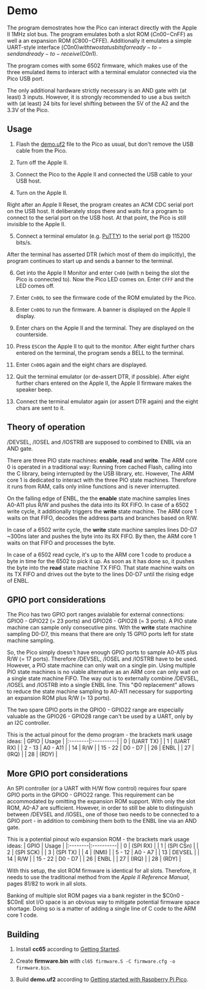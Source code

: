 # Demo

The program demostrates how the Pico can interact directly with the Apple II 1MHz slot bus. The program emulates both a slot ROM ($Cn00-$CnFF) as well a an expansion
ROM ($C800-$CFFE). Additionally it emulates a simple UART-style interface ($C0n0) with two status bits for ready-to-send and ready-to-receive ($C0n1).

The program comes with some 6502 firmware, which makes use of the three emulated items to interact with a terminal emulator connected via the Pico USB port.

The only additional hardware strictly necessary is an AND gate with (at least) 3 inputs. However, it is strongly recommended to use a bus switch with (at least)
24 bits for level shifting between the 5V of the A2 and the 3.3V of the Pico.

## Usage

1. Flash the [demo.uf2](https://github.com/a2retrosystems/A2retroNET/releases/latest/download/demo.uf2) file to the Pico as usual, but don't remove the USB cable
from the Pico.

2. Turn off the Apple II.

3. Connect the Pico to the Apple II and connected the USB cable to your USB host.

4. Turn on the Apple II.

Right after an Apple II Reset, the program creates an ACM CDC serial port on the USB host. It deliberately stops there and waits for a program to connect to the
serial port on the USB host. At that point, the Pico is still invisible to the Apple II.

5. Connect a terminal emulator (e.g. [PuTTY](https://www.putty.org/)) to the serial port @ 115200 bits/s.
 
After the terminal has asserted DTR (which most of them do implicitly), the program continues to start up and sends a banner to the terminal.

6. Get into the Apple II Monitor and enter `Cn00` (with n being the slot the Pico is connected to). Now the Pico LED comes on. Enter `CFFF` and the LED comes off.

7. Enter `Cn00L` to see the firmware code of the ROM emulated by the Pico.

8. Enter `Cn00G` to run the firmware. A banner is displayed on the Apple II display.
 
9. Enter chars on the Apple II and the terminal. They are displayed on the counterside.

10. Press `ESC`on the Apple II to quit to the monitor. After eight further chars entered on the terminal, the program sends a BELL to the terminal.

11. Enter `Cn00G` again and the eight chars are displayed.

12. Quit the terminal emulator (or de-assert DTR, if possible). After eight further chars entered on the Apple II, the Apple II firmware makes the speaker beep.

13. Connect the terminal emulator again (or assert DTR again) and the eight chars are sent to it.

## Theory of operation

/DEVSEL, /IOSEL and /IOSTRB are supposed to combined to ENBL via an AND gate.

There are three PIO state machines: __enable__, __read__ and __write__. The ARM core 0 is operated in a traditional way: Running from cached Flash, calling into the
C library, being interrupted by the USB library, etc. However, The ARM core 1 is dedicated to interact with the three PIO state machines. Therefore it runs from RAM,
calls only inline functions and is never interrupted.

On the falling edge of ENBL, the the __enable__ state machine samples lines A0-A11 plus R/W and pushes the data into its RX FIFO. In case of a 6502 write cycle, it
additionally triggers the __write__ state machine. The ARM core 1 waits on that FIFO, decodes the address parts and branches based on R/W.

In case of a 6502 write cycle, the __write__ state machine samples lines D0-D7 ~300ns later and pushes the byte into its RX FIFO. By then, the ARM core 1 waits on
that FIFO and processes the byte.

In case of a 6502 read cycle, it's up to the ARM core 1 code to produce a byte in time for the 6502 to pick it up. As soon as it has done so, it pushes the byte
into the __read__ state machine TX FIFO. That state machine waits on its TX FIFO and drives out the byte to the lines D0-D7 until the rising edge of ENBL.

## GPIO port considerations

The Pico has two GPIO port ranges avialable for external connections: GPIO0 - GPIO22 (= 23 ports) and GPIO26 - GPIO28 (= 3 ports). A PIO state machine can sample only
consecutive pins. With the __write__ state machine sampling D0-D7, this means that there are only 15 GPIO ports left for state machine sampling.

So, the Pico simply doesn't have enough GPIO ports to sample A0-A15 plus R/W (= 17 ports). Therefore /DEVSEL, /IOSEL and /IOSTRB have to be used. However, a PIO state
machine can only wait on a single pin. Using multiple PIO state machines is no viable alternative as an ARM core can only wait on a single state machine FIFO. The way
out is to externally combine /DEVSEL, /IOSEL and /IOSTRB into a single ENBL line. This "&Phi;0 replacement" allows to reduce the state machine sampling to A0-A11
necessary for supporting an expansion ROM plus R/W (= 13 ports).

The two spare GPIO ports in the GPIO0 - GPIO22 range are especially valuable as the GPIO26 - GPIO28 range can't be used by a UART, only by an I2C controller.

This is the actual pinout for the demo program - the brackets mark usage ideas:
| GPIO    | Usage     |
|:--------|:----------|
| 0       | (UART TX) |
| 1       | (UART RX) |
| 2 - 13  | A0 - A11  |
| 14      | R/W       |
| 15 - 22 | D0 - D7   |
| 26      | ENBL      |
| 27      | (IRQ)     |
| 28      | (RDY)     |

## More GPIO port considerations

An SPI controller (or a UART with H/W flow control) requires four spare GPIO ports in the GPIO0 - GPIO22 range. This requirement can be accommodated by omitting the
expansion ROM support. With only the slot ROM, A0-A7 are sufficient. However, in order to still be able to distinguish between /DEVSEL and /IOSEL, one of those two
needs to be connected to a GPIO port - in addition to combining them both to the ENBL line via an AND gate.

This is a potential pinout w/o expansion ROM - the brackets mark usage ideas:
| GPIO    | Usage     |
|:--------|:----------|
| 0       | (SPI RX)  |
| 1       | (SPI CSn) |
| 2       | (SPI SCK) |
| 3       | (SPI TX)  |
| 4       | (NMI)     |
| 5 - 12  | A0 - A7   |
| 13      | DEVSEL    |
| 14      | R/W       |
| 15 - 22 | D0 - D7   |
| 26      | ENBL      |
| 27      | (IRQ)     |
| 28      | (RDY)     |

With this setup, the slot ROM firmware is identical for all slots. Therefore, it needs to use the traditional method from the _Apple II Reference Manual_, pages
81/82 to work in all slots.

Banking of multiple slot ROM pages via a bank register in the $C0n0 - $C0nE slot I/O space is an obvious way to mitigate potential firmware space shortage. Doing so
is a matter of adding a single line of C code to the ARM core 1 code.

## Building

1. Install __cc65__ according to [Getting Started](https://cc65.github.io/getting-started.html).

2. Create __firmware.bin__ with `cl65 firmware.S -C firmware.cfg -o firmware.bin`.

3. Build __demo.uf2__ according to [Getting started with Raspberry Pi Pico](https://datasheets.raspberrypi.com/pico/getting-started-with-pico.pdf).
